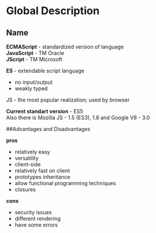# Global Description
## Name

**ECMAScript** - standardized version of language  
**JavaScript** - TM Oracle  
**JScript** - TM Microsoft

**ES** - extendable script language  
* no input/output  
* weakly typed  

JS - the most popular realization; used by browser

**Current standart version** - ES5  
Also there is Mozilla JS - 1.5 (ES3), 1.8 and Google V8 - 3.0

##Advantages and Disadvantages

**pros**
- relatively easy
- versatility
- client-side
- relatively fast on client
- prototypes inheritance
- allow functional programming techniques
- closures

**cons**
- security issues
- different rendering
- have some errors